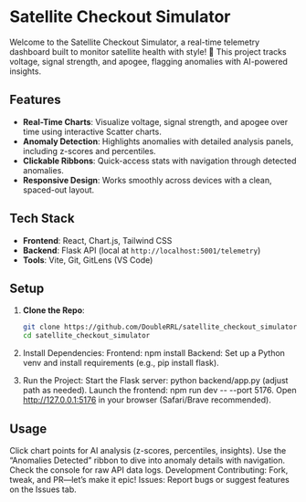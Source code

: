 # Satellite Checkout Simulator

Welcome to the Satellite Checkout Simulator, a real-time telemetry dashboard built to monitor satellite health with style! 🚀 This project tracks voltage, signal strength, and apogee, flagging anomalies with AI-powered insights.

## Features
- **Real-Time Charts**: Visualize voltage, signal strength, and apogee over time using interactive Scatter charts.
- **Anomaly Detection**: Highlights anomalies with detailed analysis panels, including z-scores and percentiles.
- **Clickable Ribbons**: Quick-access stats with navigation through detected anomalies.
- **Responsive Design**: Works smoothly across devices with a clean, spaced-out layout.

## Tech Stack
- **Frontend**: React, Chart.js, Tailwind CSS
- **Backend**: Flask API (local at `http://localhost:5001/telemetry`)
- **Tools**: Vite, Git, GitLens (VS Code)

## Setup

1. **Clone the Repo**:
   ```bash
   git clone https://github.com/DoubleRRL/satellite_checkout_simulator.git
   cd satellite_checkout_simulator

2. Install Dependencies:
Frontend: npm install
Backend: Set up a Python venv and install requirements (e.g., pip install flask).

3. Run the Project:
Start the Flask server: python backend/app.py (adjust path as needed).
Launch the frontend: npm run dev -- --port 5176.
Open http://127.0.0.1:5176 in your browser (Safari/Brave recommended).

## Usage
Click chart points for AI analysis (z-scores, percentiles, insights).
Use the “Anomalies Detected” ribbon to dive into anomaly details with navigation.
Check the console for raw API data logs.
Development
Contributing: Fork, tweak, and PR—let’s make it epic!
Issues: Report bugs or suggest features on the Issues tab.
